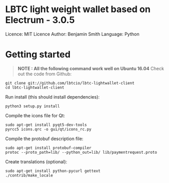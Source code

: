LBTC light weight wallet based on Electrum - 3.0.5
=====================================

  Licence: MIT Licence
  Author: Benjamin Smith
  Language: Python

Getting started
===============

> **NOTE :  All the following command work well on Ubuntu 16.04**
Check out the code from Github:

    git clone git://github.com/lbtcio/lbtc-lightwallet-client
    cd lbtc-lightwallet-client

Run install (this should install dependencies):

    python3 setup.py install

Compile the icons file for Qt:

    sudo apt-get install pyqt5-dev-tools
    pyrcc5 icons.qrc -o gui/qt/icons_rc.py

Compile the protobuf description file:

    sudo apt-get install protobuf-compiler
    protoc --proto_path=lib/ --python_out=lib/ lib/paymentrequest.proto

Create translations (optional):

    sudo apt-get install python-pycurl gettext
    ./contrib/make_locale
